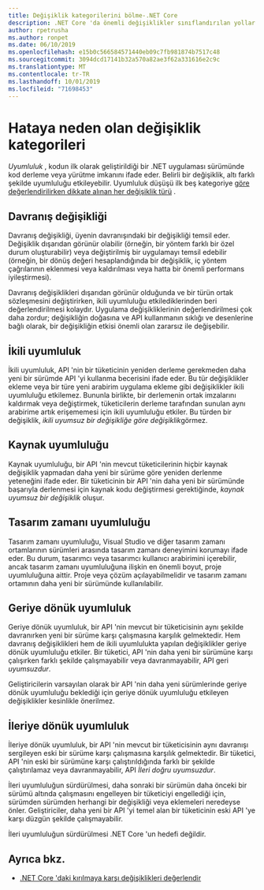 ```yaml
---
title: Değişiklik kategorilerini bölme-.NET Core
description: .NET Core 'da önemli değişiklikler sınıflandırılan yollar hakkında bilgi edinin.
author: rpetrusha
ms.author: ronpet
ms.date: 06/10/2019
ms.openlocfilehash: e15b0c566584571440eb09c7fb981874b7517c48
ms.sourcegitcommit: 3094dcd17141b32a570a82ae3f62a331616e2c9c
ms.translationtype: MT
ms.contentlocale: tr-TR
ms.lasthandoff: 10/01/2019
ms.locfileid: "71698453"
---
```

# <a name="breaking-change-categories"></a>Hataya neden olan değişiklik kategorileri

*Uyumluluk* , kodun ilk olarak geliştirildiği bir .NET uygulaması sürümünde kod derleme veya yürütme imkanını ifade eder. Belirli bir değişiklik, altı farklı şekilde uyumluluğu etkileyebilir. Uyumluluk düşüşü ilk beş kategoriye [göre değerlendirilirken dikkate alınan her değişiklik türü](index.md) . 

## <a name="behavioral-change"></a>Davranış değişikliği

Davranış değişikliği, üyenin davranışındaki bir değişikliği temsil eder. Değişiklik dışarıdan görünür olabilir (örneğin, bir yöntem farklı bir özel durum oluşturabilir) veya değiştirilmiş bir uygulamayı temsil edebilir (örneğin, bir dönüş değeri hesaplandığında bir değişiklik, iç yöntem çağrılarının eklenmesi veya kaldırılması veya hatta bir önemli performans iyileştirmesi).

Davranış değişiklikleri dışarıdan görünür olduğunda ve bir türün ortak sözleşmesini değiştirirken, ikili uyumluluğu etkilediklerinden beri değerlendirilmesi kolaydır. Uygulama değişikliklerinin değerlendirilmesi çok daha zordur; değişikliğin doğasına ve API kullanmanın sıklığı ve desenlerine bağlı olarak, bir değişikliğin etkisi önemli olan zararsız ile değişebilir.  

## <a name="binary-compatibility"></a>İkili uyumluluk

İkili uyumluluk, API 'nin bir tüketicinin yeniden derleme gerekmeden daha yeni bir sürümde API 'yi kullanma becerisini ifade eder. Bu tür değişiklikler ekleme veya bir türe yeni arabirim uygulama ekleme gibi değişiklikler ikili uyumluluğu etkilemez. Bununla birlikte, bir derlemenin ortak imzalarını kaldırmak veya değiştirmek, tüketicilerin derleme tarafından sunulan aynı arabirime artık erişememesi için ikili uyumluluğu etkiler. Bu türden bir değişiklik, *ikili uyumsuz bir değişikliğe göre değişiklik*görmez.

## <a name="source-compatibility"></a>Kaynak uyumluluğu

 Kaynak uyumluluğu, bir API 'nin mevcut tüketicilerinin hiçbir kaynak değişiklik yapmadan daha yeni bir sürüme göre yeniden derlenme yeteneğini ifade eder. Bir tüketicinin bir API 'nin daha yeni bir sürümünde başarıyla derlenmesi için kaynak kodu değiştirmesi gerektiğinde, *kaynak uyumsuz bir değişiklik* oluşur.

## <a name="design-time-compatibility"></a>Tasarım zamanı uyumluluğu

Tasarım zamanı uyumluluğu, Visual Studio ve diğer tasarım zamanı ortamlarının sürümleri arasında tasarım zamanı deneyimini korumayı ifade eder. Bu durum, tasarımcı veya tasarımcı kullanıcı arabirimini içerebilir, ancak tasarım zamanı uyumluluğuna ilişkin en önemli boyut, proje uyumluluğuna aittir. Proje veya çözüm açılayabilmelidir ve tasarım zamanı ortamının daha yeni bir sürümünde kullanılabilir.

## <a name="backwards-compatibility"></a>Geriye dönük uyumluluk

Geriye dönük uyumluluk, bir API 'nin mevcut bir tüketicisinin aynı şekilde davranırken yeni bir sürüme karşı çalışmasına karşılık gelmektedir. Hem davranış değişiklikleri hem de ikili uyumlulukta yapılan değişiklikler geriye dönük uyumluluğu etkiler. Bir tüketici, API 'nin daha yeni bir sürümüne karşı çalışırken farklı şekilde çalışmayabilir veya davranmayabilir, API geri *uyumsuzdur*.

Geliştiricilerin varsayılan olarak bir API 'nin daha yeni sürümlerinde geriye dönük uyumluluğu beklediği için geriye dönük uyumluluğu etkileyen değişiklikler kesinlikle önerilmez.

## <a name="forward-compatibility"></a>İleriye dönük uyumluluk

İleriye dönük uyumluluk, bir API 'nin mevcut bir tüketicisinin aynı davranışı sergileyen eski bir sürüme karşı çalışmasına karşılık gelmektedir. Bir tüketici, API 'nin eski bir sürümüne karşı çalıştırıldığında farklı bir şekilde çalıştırılamaz veya davranmayabilir, API *İleri doğru uyumsuzdur*. 

İleri uyumluluğun sürdürülmesi, daha sonraki bir sürümün daha önceki bir sürümü altında çalışmasını engelleyen bir tüketiciyi engellediği için, sürümden sürümden herhangi bir değişikliği veya eklemeleri neredeyse önler. Geliştiriciler, daha yeni bir API 'yi temel alan bir tüketicinin eski API 'ye karşı düzgün şekilde çalışmayabilir. 

İleri uyumluluğun sürdürülmesi .NET Core 'un hedefi değildir.

## <a name="see-also"></a>Ayrıca bkz.

- [.NET Core 'daki kırılmaya karşı değişiklikleri değerlendir](index.md)
